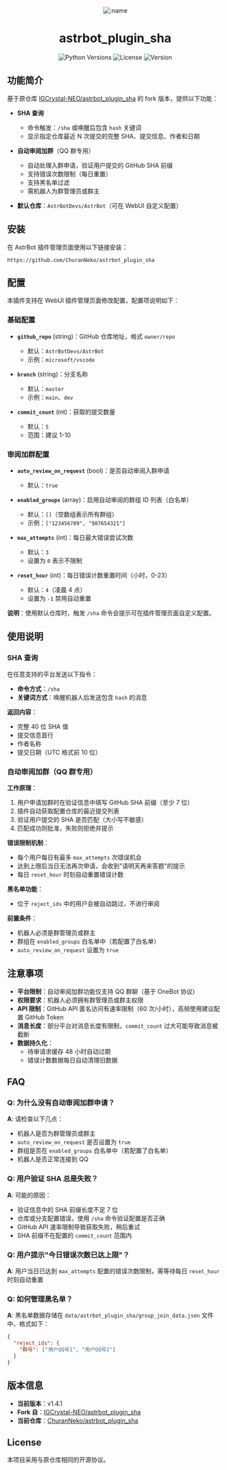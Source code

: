 <div align="center">

![:name](https://count.getloli.com/@astrbot_plugin_sha?name=astrbot_plugin_sha&theme=minecraft&padding=6&offset=0&align=top&scale=1&pixelated=1&darkmode=auto)

# astrbot_plugin_sha

![Python Versions](https://img.shields.io/badge/python-3.8%20%7C%203.9%20%7C%203.10-blue)
![License](https://img.shields.io/github/license/ChuranNeko/astrbot_plugin_sha)
![Version](https://img.shields.io/badge/version-1.4.1-green)

</div>


## 功能简介

基于原仓库 [IGCrystal-NEO/astrbot_plugin_sha](https://github.com/IGCrystal-NEO/astrbot_plugin_sha) 的 fork 版本，提供以下功能：

- **SHA 查询**
  - 命令触发：`/sha` 或唤醒后包含 `hash` 关键词
  - 显示指定仓库最近 N 次提交的完整 SHA、提交信息、作者和日期
  
- **自动审阅加群**（QQ 群专用）
  - 自动处理入群申请，验证用户提交的 GitHub SHA 前缀
  - 支持错误次数限制（每日重置）
  - 支持黑名单过滤
  - 需机器人为群管理员或群主
  
- **默认仓库**：`AstrBotDevs/AstrBot`（可在 WebUI 自定义配置）

## 安装

在 AstrBot 插件管理页面使用以下链接安装：

```
https://github.com/ChuranNeko/astrbot_plugin_sha
```

## 配置

本插件支持在 WebUI 插件管理页面修改配置，配置项说明如下：

### 基础配置
- **`github_repo`** (string)：GitHub 仓库地址，格式 `owner/repo`
  - 默认：`AstrBotDevs/AstrBot`
  - 示例：`microsoft/vscode`
  
- **`branch`** (string)：分支名称
  - 默认：`master`
  - 示例：`main`、`dev`
  
- **`commit_count`** (int)：获取的提交数量
  - 默认：`5`
  - 范围：建议 1-10

### 审阅加群配置
- **`auto_review_on_request`** (bool)：是否自动审阅入群申请
  - 默认：`true`
  
- **`enabled_groups`** (array)：启用自动审阅的群组 ID 列表（白名单）
  - 默认：`[]`（空数组表示所有群组）
  - 示例：`["123456789", "987654321"]`
  
- **`max_attempts`** (int)：每日最大错误尝试次数
  - 默认：`3`
  - 设置为 `0` 表示不限制
  
- **`reset_hour`** (int)：每日错误计数重置时间（小时，0-23）
  - 默认：`4`（凌晨 4 点）
  - 设置为 `-1` 禁用自动重置

**说明**：使用默认仓库时，触发 `/sha` 命令会提示可在插件管理页面自定义配置。

## 使用说明

### SHA 查询
在任意支持的平台发送以下指令：
- **命令方式**：`/sha`
- **关键词方式**：唤醒机器人后发送包含 `hash` 的消息

**返回内容**：
- 完整 40 位 SHA 值
- 提交信息首行
- 作者名称
- 提交日期（UTC 格式前 10 位）

### 自动审阅加群（QQ 群专用）

**工作原理**：
1. 用户申请加群时在验证信息中填写 GitHub SHA 前缀（至少 7 位）
2. 插件自动获取配置仓库的最近提交列表
3. 验证用户提交的 SHA 是否匹配（大小写不敏感）
4. 匹配成功则批准，失败则拒绝并提示

**错误限制机制**：
- 每个用户每日有最多 `max_attempts` 次错误机会
- 达到上限后当日无法再次申请，会收到"请明天再来答题"的提示
- 每日 `reset_hour` 时刻自动重置错误计数

**黑名单功能**：
- 位于 `reject_ids` 中的用户会被自动跳过，不进行审阅

**前置条件**：
- 机器人必须是群管理员或群主
- 群组在 `enabled_groups` 白名单中（若配置了白名单）
- `auto_review_on_request` 设置为 `true`

## 注意事项

- **平台限制**：自动审阅加群功能仅支持 QQ 群聊（基于 OneBot 协议）
- **权限要求**：机器人必须拥有群管理员或群主权限
- **API 限制**：GitHub API 匿名访问有速率限制（60 次/小时），高频使用建议配置 GitHub Token
- **消息长度**：部分平台对消息长度有限制，`commit_count` 过大可能导致消息被截断
- **数据持久化**：
  - 待审请求缓存 48 小时自动过期
  - 错误计数数据每日自动清理旧数据

## FAQ

### Q: 为什么没有自动审阅加群申请？
**A**: 请检查以下几点：
- 机器人是否为群管理员或群主
- `auto_review_on_request` 是否设置为 `true`
- 群组是否在 `enabled_groups` 白名单中（若配置了白名单）
- 机器人是否正常连接到 QQ

### Q: 用户验证 SHA 总是失败？
**A**: 可能的原因：
- 验证信息中的 SHA 前缀长度不足 7 位
- 仓库或分支配置错误，使用 `/sha` 命令验证配置是否正确
- GitHub API 速率限制导致获取失败，稍后重试
- SHA 前缀不在配置的 `commit_count` 范围内

### Q: 用户提示"今日错误次数已达上限"？
**A**: 用户当日已达到 `max_attempts` 配置的错误次数限制，需等待每日 `reset_hour` 时刻自动重置

### Q: 如何管理黑名单？
**A**: 黑名单数据存储在 `data/astrbot_plugin_sha/group_join_data.json` 文件中，格式如下：
```json
{
  "reject_ids": {
    "群号": ["用户QQ号1", "用户QQ号2"]
  }
}
```

## 版本信息

- **当前版本**：v1.4.1
- **Fork 自**：[IGCrystal-NEO/astrbot_plugin_sha](https://github.com/IGCrystal-NEO/astrbot_plugin_sha)
- **当前仓库**：[ChuranNeko/astrbot_plugin_sha](https://github.com/ChuranNeko/astrbot_plugin_sha)

## License

本项目采用与原仓库相同的开源协议。
